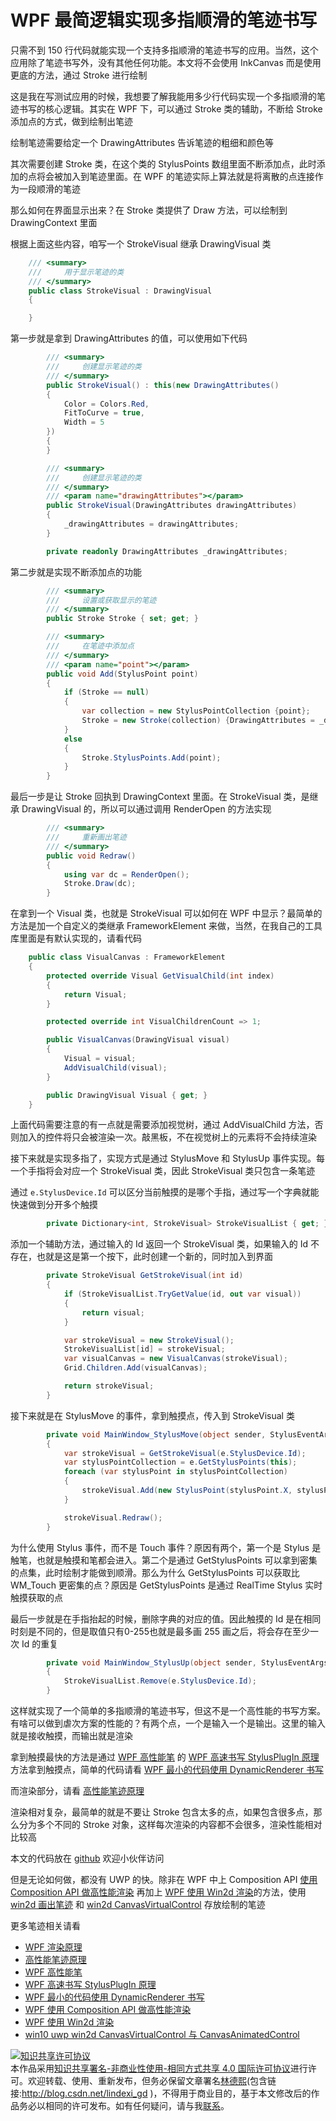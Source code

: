 
# WPF 最简逻辑实现多指顺滑的笔迹书写

只需不到 150 行代码就能实现一个支持多指顺滑的笔迹书写的应用。当然，这个应用除了笔迹书写外，没有其他任何功能。本文将不会使用 InkCanvas 而是使用更底的方法，通过 Stroke 进行绘制

<!--more-->


<!-- 发布 -->

这是我在写测试应用的时候，我想要了解我能用多少行代码实现一个多指顺滑的笔迹书写的核心逻辑。其实在 WPF 下，可以通过 Stroke 类的辅助，不断给 Stroke 添加点的方式，做到绘制出笔迹

绘制笔迹需要给定一个 DrawingAttributes 告诉笔迹的粗细和颜色等

其次需要创建 Stroke 类，在这个类的 StylusPoints 数组里面不断添加点，此时添加的点将会被加入到笔迹里面。在 WPF 的笔迹实际上算法就是将离散的点连接作为一段顺滑的笔迹

那么如何在界面显示出来？在 Stroke 类提供了 Draw 方法，可以绘制到 DrawingContext 里面

根据上面这些内容，咱写一个 StrokeVisual 继承 DrawingVisual 类

```csharp
    /// <summary>
    ///     用于显示笔迹的类
    /// </summary>
    public class StrokeVisual : DrawingVisual
    {

    }
```

第一步就是拿到 DrawingAttributes 的值，可以使用如下代码

```csharp
        /// <summary>
        ///     创建显示笔迹的类
        /// </summary>
        public StrokeVisual() : this(new DrawingAttributes()
        {
            Color = Colors.Red,
            FitToCurve = true,
            Width = 5
        })
        {
        }

        /// <summary>
        ///     创建显示笔迹的类
        /// </summary>
        /// <param name="drawingAttributes"></param>
        public StrokeVisual(DrawingAttributes drawingAttributes)
        {
            _drawingAttributes = drawingAttributes;
        }

        private readonly DrawingAttributes _drawingAttributes;
```

第二步就是实现不断添加点的功能

```csharp
        /// <summary>
        ///     设置或获取显示的笔迹
        /// </summary>
        public Stroke Stroke { set; get; }

        /// <summary>
        ///     在笔迹中添加点
        /// </summary>
        /// <param name="point"></param>
        public void Add(StylusPoint point)
        {
            if (Stroke == null)
            {
                var collection = new StylusPointCollection {point};
                Stroke = new Stroke(collection) {DrawingAttributes = _drawingAttributes};
            }
            else
            {
                Stroke.StylusPoints.Add(point);
            }
        }
```

最后一步是让 Stroke 回执到 DrawingContext 里面。在 StrokeVisual 类，是继承 DrawingVisual 的，所以可以通过调用 RenderOpen 的方法实现

```csharp
        /// <summary>
        ///     重新画出笔迹
        /// </summary>
        public void Redraw()
        {
            using var dc = RenderOpen();
            Stroke.Draw(dc);
        }
```

在拿到一个 Visual 类，也就是 StrokeVisual 可以如何在 WPF 中显示？最简单的方法是加一个自定义的类继承 FrameworkElement 来做，当然，在我自己的工具库里面是有默认实现的，请看代码

```csharp
    public class VisualCanvas : FrameworkElement
    {
        protected override Visual GetVisualChild(int index)
        {
            return Visual;
        }

        protected override int VisualChildrenCount => 1;

        public VisualCanvas(DrawingVisual visual)
        {
            Visual = visual;
            AddVisualChild(visual);
        }

        public DrawingVisual Visual { get; }
    }
```

上面代码需要注意的有一点就是需要添加视觉树，通过 AddVisualChild 方法，否则加入的控件将只会被渲染一次。敲黑板，不在视觉树上的元素将不会持续渲染

接下来就是实现多指了，实现方式是通过 StylusMove 和 StylusUp 事件实现。每一个手指将会对应一个 StrokeVisual 类，因此 StrokeVisual 类只包含一条笔迹

通过 `e.StylusDevice.Id` 可以区分当前触摸的是哪个手指，通过写一个字典就能快速做到分开多个触摸

```csharp
        private Dictionary<int, StrokeVisual> StrokeVisualList { get; } = new Dictionary<int, StrokeVisual>();
```

添加一个辅助方法，通过输入的 Id 返回一个 StrokeVisual 类，如果输入的 Id 不存在，也就是这是第一个按下，此时创建一个新的，同时加入到界面

```csharp
        private StrokeVisual GetStrokeVisual(int id)
        {
            if (StrokeVisualList.TryGetValue(id, out var visual))
            {
                return visual;
            }

            var strokeVisual = new StrokeVisual();
            StrokeVisualList[id] = strokeVisual;
            var visualCanvas = new VisualCanvas(strokeVisual);
            Grid.Children.Add(visualCanvas);

            return strokeVisual;
        }
```

接下来就是在 StylusMove 的事件，拿到触摸点，传入到 StrokeVisual 类

```csharp
        private void MainWindow_StylusMove(object sender, StylusEventArgs e)
        {
            var strokeVisual = GetStrokeVisual(e.StylusDevice.Id);
            var stylusPointCollection = e.GetStylusPoints(this);
            foreach (var stylusPoint in stylusPointCollection)
            {
                strokeVisual.Add(new StylusPoint(stylusPoint.X, stylusPoint.Y));
            }

            strokeVisual.Redraw();
        }
```

为什么使用 Stylus 事件，而不是 Touch 事件？原因有两个，第一个是 Stylus 是触笔，也就是触摸和笔都会进入。第二个是通过 GetStylusPoints 可以拿到密集的点集，此时绘制才能做到顺滑。那么为什么 GetStylusPoints 可以获取比 WM_Touch 更密集的点？原因是 GetStylusPoints 是通过 RealTime Stylus 实时触摸获取的点

最后一步就是在手指抬起的时候，删除字典的对应的值。因此触摸的 Id 是在相同时刻是不同的，但是取值只有0-255也就是最多画 255 画之后，将会存在至少一次 Id 的重复

```csharp
        private void MainWindow_StylusUp(object sender, StylusEventArgs e)
        {
            StrokeVisualList.Remove(e.StylusDevice.Id);
        }
```

这样就实现了一个简单的多指顺滑的笔迹书写，但这不是一个高性能的书写方案。有啥可以做到虐次方案的性能的？有两个点，一个是输入一个是输出。这里的输入就是接收触摸，而输出就是渲染

拿到触摸最快的方法是通过 [WPF 高性能笔](https://blog.lindexi.com/post/WPF-%E9%AB%98%E6%80%A7%E8%83%BD%E7%AC%94.html ) 的 [WPF 高速书写 StylusPlugIn 原理](https://blog.lindexi.com/post/WPF-%E9%AB%98%E9%80%9F%E4%B9%A6%E5%86%99-StylusPlugIn-%E5%8E%9F%E7%90%86.html ) 方法拿到触摸点，简单的代码请看 [WPF 最小的代码使用 DynamicRenderer 书写](https://blog.lindexi.com/post/WPF-%E6%9C%80%E5%B0%8F%E7%9A%84%E4%BB%A3%E7%A0%81%E4%BD%BF%E7%94%A8-DynamicRenderer-%E4%B9%A6%E5%86%99.html )

而渲染部分，请看 [高性能笔迹原理](https://blog.lindexi.com/post/%E9%AB%98%E6%80%A7%E8%83%BD%E7%AC%94%E8%BF%B9%E5%8E%9F%E7%90%86.html)

渲染相对复杂，最简单的就是不要让 Stroke 包含太多的点，如果包含很多点，那么分为多个不同的 Stroke 对象，这样每次渲染的内容都不会很多，渲染性能相对比较高

本文的代码放在 [github](https://github.com/lindexi/lindexi_gd/tree/4317c4c015365dc65284124aa38fca52c888b70e/KemjawyecawDurbahelal) 欢迎小伙伴访问

但是无论如何做，都没有 UWP 的快。除非在 WPF 中上 Composition API [使用 Composition API 做高性能渲染](https://blog.lindexi.com/post/WPF-%E4%BD%BF%E7%94%A8-Composition-API-%E5%81%9A%E9%AB%98%E6%80%A7%E8%83%BD%E6%B8%B2%E6%9F%93.html ) 再加上 [WPF 使用 Win2d 渲染](https://blog.lindexi.com/post/WPF-%E4%BD%BF%E7%94%A8-Win2d-%E6%B8%B2%E6%9F%93.html )的方法，使用 [win2d 画出笔迹](https://blog.lindexi.com/post/win10-uwp-%E9%80%9A%E8%BF%87-win2d-%E7%94%BB%E5%87%BA%E7%AC%94%E8%BF%B9.html ) 和 [win2d CanvasVirtualControl](https://blog.lindexi.com/post/win10-uwp-win2d-CanvasVirtualControl-%E4%B8%8E-CanvasAnimatedControl.html ) 存放绘制的笔迹

更多笔迹相关请看

- [WPF 渲染原理](https://lindexi.gitee.io/post/WPF-%E6%B8%B2%E6%9F%93%E5%8E%9F%E7%90%86.html )
- [高性能笔迹原理](https://blog.lindexi.com/post/%E9%AB%98%E6%80%A7%E8%83%BD%E7%AC%94%E8%BF%B9%E5%8E%9F%E7%90%86.html)
- [WPF 高性能笔](https://blog.lindexi.com/post/WPF-%E9%AB%98%E6%80%A7%E8%83%BD%E7%AC%94.html ) 
- [WPF 高速书写 StylusPlugIn 原理](https://blog.lindexi.com/post/WPF-%E9%AB%98%E9%80%9F%E4%B9%A6%E5%86%99-StylusPlugIn-%E5%8E%9F%E7%90%86.html )
- [WPF 最小的代码使用 DynamicRenderer 书写](https://blog.lindexi.com/post/WPF-%E6%9C%80%E5%B0%8F%E7%9A%84%E4%BB%A3%E7%A0%81%E4%BD%BF%E7%94%A8-DynamicRenderer-%E4%B9%A6%E5%86%99.html )
- [WPF 使用 Composition API 做高性能渲染](https://blog.lindexi.com/post/WPF-%E4%BD%BF%E7%94%A8-Composition-API-%E5%81%9A%E9%AB%98%E6%80%A7%E8%83%BD%E6%B8%B2%E6%9F%93.html )
- [WPF 使用 Win2d 渲染](https://blog.lindexi.com/post/WPF-%E4%BD%BF%E7%94%A8-Win2d-%E6%B8%B2%E6%9F%93.html )
- [win10 uwp win2d CanvasVirtualControl 与 CanvasAnimatedControl](https://blog.lindexi.com/post/win10-uwp-win2d-CanvasVirtualControl-%E4%B8%8E-CanvasAnimatedControl.html )





<a rel="license" href="http://creativecommons.org/licenses/by-nc-sa/4.0/"><img alt="知识共享许可协议" style="border-width:0" src="https://licensebuttons.net/l/by-nc-sa/4.0/88x31.png" /></a><br />本作品采用<a rel="license" href="http://creativecommons.org/licenses/by-nc-sa/4.0/">知识共享署名-非商业性使用-相同方式共享 4.0 国际许可协议</a>进行许可。欢迎转载、使用、重新发布，但务必保留文章署名[林德熙](http://blog.csdn.net/lindexi_gd)(包含链接:http://blog.csdn.net/lindexi_gd )，不得用于商业目的，基于本文修改后的作品务必以相同的许可发布。如有任何疑问，请与我[联系](mailto:lindexi_gd@163.com)。